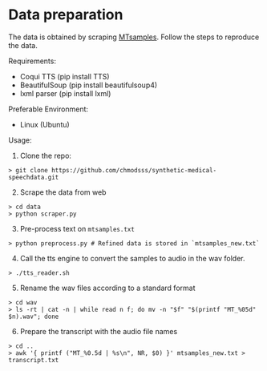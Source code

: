 # Data preparation

The data is obtained by scraping [MTsamples](https://www.mtsamples.com/). Follow the steps to reproduce the data.

Requirements:
* Coqui TTS (pip install TTS)
* BeautifulSoup (pip install beautifulsoup4)
* lxml parser (pip install lxml)

Preferable Environment:
* Linux (Ubuntu)

Usage:
1. Clone the repo:
```
> git clone https://github.com/chmodsss/synthetic-medical-speechdata.git
```

2. Scrape the data from web
```
> cd data
> python scraper.py
```

3. Pre-process text on `mtsamples.txt`
```
> python preprocess.py # Refined data is stored in `mtsamples_new.txt`
```

4. Call the tts engine to convert the samples to audio in the wav folder.
```
> ./tts_reader.sh
```

5. Rename the wav files according to a standard format
```
> cd wav
> ls -rt | cat -n | while read n f; do mv -n "$f" "$(printf "MT_%05d" $n).wav"; done
```

6. Prepare the transcript with the audio file names
```
> cd ..
> awk '{ printf ("MT_%0.5d | %s\n", NR, $0) }' mtsamples_new.txt > transcript.txt
```
